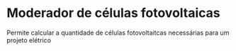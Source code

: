 # Moderador de células fotovoltaicas 
Permite calcular a quantidade de células fotovoltaitcas necessárias para um projeto elétrico
